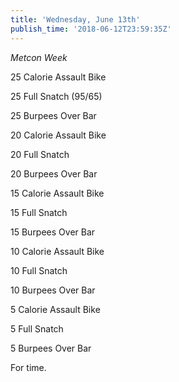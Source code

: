 ```yaml
---
title: 'Wednesday, June 13th'
publish_time: '2018-06-12T23:59:35Z'
---
```


*Metcon Week*

25 Calorie Assault Bike

25 Full Snatch (95/65)

25 Burpees Over Bar

20 Calorie Assault Bike

20 Full Snatch

20 Burpees Over Bar

15 Calorie Assault Bike

15 Full Snatch

15 Burpees Over Bar

10 Calorie Assault Bike

10 Full Snatch

10 Burpees Over Bar

5 Calorie Assault Bike

5 Full Snatch

5 Burpees Over Bar

For time.
